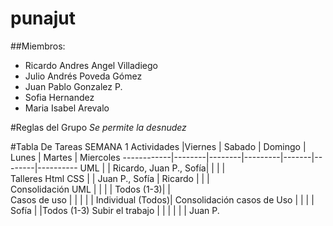 # punajut
##Miembros:
* Ricardo Andres Angel Villadiego
* Julio Andrés Poveda Gómez
* Juan Pablo Gonzalez P.
* Sofia Hernandez
* Maria Isabel Arevalo
 

#Reglas del Grupo
_*Se permite la desnudez*_

#Tabla De Tareas SEMANA 1
Actividades |Viernes | Sabado | Domingo | Lunes | Martes | Miercoles 
------------|--------|--------|---------|-------|--------|----------
UML      |        | Ricardo, Juan P., Sofía|         |       |        |          
Talleres Html CSS |       | Juan P., Sofía | Ricardo |         |       |        
Consolidación UML |       |        |         | Todos (1-3)|       |        
Casos de uso |       |        |         | | Individual (Todos)|
Consolidación casos de Uso |       |        |         |    Sofía  |       |Todos (1-3)
Subir el trabajo |       |        |         |          |       | Juan P.
